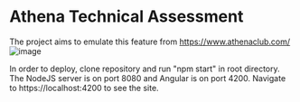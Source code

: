 # Athena Technical Assessment

The project aims to emulate this feature from https://www.athenaclub.com/
![image](https://user-images.githubusercontent.com/20019850/221440497-fa0fe4a7-2928-49cd-a43e-c9e3e7f5c1dc.png)

In order to deploy, clone repository and run "npm start" in root directory. The NodeJS server is on port 8080 and Angular is on port 4200. Navigate to https://localhost:4200 to see the site. 
